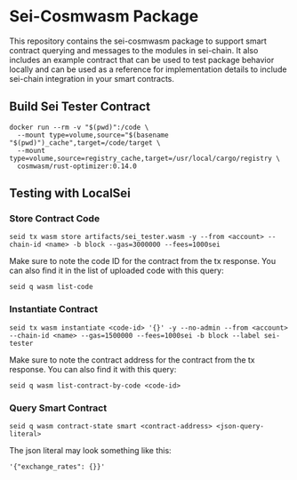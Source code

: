 # Sei-Cosmwasm Package

This repository contains the sei-cosmwasm package to support smart contract querying and messages to the modules in sei-chain. It also includes an example contract that can be used to test package behavior locally and can be used as a reference for implementation details to include sei-chain integration in your smart contracts.

## Build Sei Tester Contract

```
docker run --rm -v "$(pwd)":/code \
  --mount type=volume,source="$(basename "$(pwd)")_cache",target=/code/target \
  --mount type=volume,source=registry_cache,target=/usr/local/cargo/registry \
  cosmwasm/rust-optimizer:0.14.0
```

## Testing with LocalSei

### Store Contract Code

`seid tx wasm store artifacts/sei_tester.wasm -y --from <account> --chain-id <name> -b block --gas=3000000 --fees=1000sei`

Make sure to note the code ID for the contract from the tx response. You can also find it in the list of uploaded code with this query:

`seid q wasm list-code`

### Instantiate Contract

`seid tx wasm instantiate <code-id> '{}' -y --no-admin --from <account> --chain-id <name> --gas=1500000 --fees=1000sei -b block --label sei-tester`

Make sure to note the contract address for the contract from the tx response. You can also find it with this query:

`seid q wasm list-contract-by-code <code-id>`

### Query Smart Contract

`seid q wasm contract-state smart <contract-address> <json-query-literal>`

The json literal may look something like this:

`'{"exchange_rates": {}}'`
